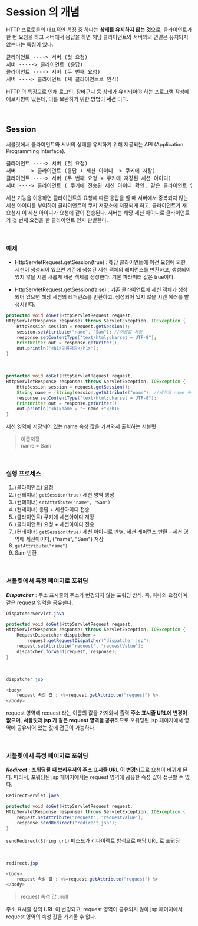 
# Session 의 개념
HTTP 프로토콜의 대표적인 특징 중 하나는 <b>상태를 유지하지 않는 것</b>으로, 클라이언트가 한 번 요청을 하고 서버에서 응답을 하면 해당 클라이언트와 서버와의 연결은 유지되지 않는다는 특징이 있다.
<pre>
클라이언트 ----> 서버 (첫 요청)
서버 -----> 클라이언트 (응답)
클라이언트 ----> 서버 (두 번째 요청)
서버 ----> 클라이언트 (새 클라이언트로 인식)
</pre>

HTTP 의 특징으로 인해 로그인, 장바구니 등 상태가 유지되어야 하는 프로그램 작성에 에로사항이 있는데, 이를 보완하기 위한 방법이 <b>세션</b> 이다.

<br>

## Session
서블릿에서 클라이언트와 서버의 상태를 유지하기 위해 제공되는 API (Application Programming Interface).
<pre>
클라이언트 ----> 서버 (첫 요청)
서버 ----> 클라이언트 (응답 + 세션 아이디 -> 쿠키에 저장)
클라이언트 ----> 서버 (두 번째 요청 + 쿠키에 저장된 세션 아이디)
서버 ----> 클라이언트 ( 쿠키에 전송된 세션 아이디 확인, 같은 클라이언트 임을 판단)
</pre>

세션 기능을 이용하면 클라이언트의 요청에 따른 응답을 할 때 서버에서 중복되지 않는 세션 아이디를 부여하여 클라이언트의 쿠키 저장소에 저장되게 하고, 클라이언트가 재 요청시 이 세션 아이디가 요청에 같이 전송된다. 서버는 해당 세션 아이디로 클라이언트가 첫 번째 요청을 한 클라이언트 인지 판별한다.

<br>

### 예제

- HttpServletRequest.getSession(true) :
해당 클라이언트에 이전 요청에 의한 세션이 생성되어 있으면 기존에 생성된 세션 객체의 레퍼런스를 반환하고, 생성되어 있지 않을 시엔 새롭게 세션 객체를 생성한다.
기본 파라미터 값은 true이다.

- HttpServletRequest.getSession(false) :
기존 클라이언트에 세션 객체가 생상되어 있으면 해당 세션의 레퍼런스를 반환하고, 생성되어 있지 않을 시엔 에러를 발생시킨다.

```java
protected void doGet(HttpServletRequest request,
HttpServletResponse response) throws ServletException, IOException {
	HttpSession session = request.getSession();
	session.setAttribute("name", "Sam"); //이름값 저장
	response.setContentType("text/html;charset = UTF-8");
	PrintWriter out = response.getWriter();
	out.println("<h1>이름저장</h1>");
}
```
<br>

```java
protected void doGet(HttpServletRequest request,
HttpServletResponse response) throws ServletException, IOException {
	HttpSession session = request.getSession();
	String name = (String)session.getAttribute("name"); //세션의 name 속성값 반환
	response.setContentType("text/html;charset = UTF-8");
	PrintWriter out = response.getWriter();
	out.println("<h1>name = "+ name +"</h1>
}
```
세션 영역에 저장되어 있는 name 속성 값을 가져와서 출력하는 서블릿

>이름저장 <br>
>name = Sam

<br>

### 실행 프로세스

 1. (클라이언트) 요청
 2. (컨테이너) `getSession(true)` 세션 영역 생성
 3. (컨테이너) `setAttribute("name", "Sam")`
 4. (컨테이너) 응답 + 세션아이디 전송
 5. (클라이언트) 쿠키에 세션아이디 저장
 6. (클라이언트) 요청 + 세션아이디 전송
 7. (컨테이너) `getSession(true)` 세션 아이디로 판별, 세션 레퍼런스 반환 - 세션 영역에 세션아이디, ("name", "Sam") 저장
 8. `getAttribute("name")`
 9. Sam 반환

<br>

### 서블릿에서 특정 페이지로 포워딩
 ***Dispatcher*** : 주소 표시줄의 주소가 변경되지 않는 포워딩 방식. 즉, 하나의 요청이며 같은 request 영역을 공유한다.

```java
DispatcherServlet.java

protected void doGet(HttpServletRequest request,
HttpServletResponse response) throws ServletException, IOException {
	RequestDispatcher dispatcher =
		request.getRequestDispatcher("dispatcher.jsp");
	request.setAttribute("request", "requestValue");
	dispatcher.forward(request, response);
}
```

<br>

```java
dispatcher.jsp

<body>
	request 속성 값 : <%=request.getAttribute("request") %>
</body>
```
request 영역에 request 라는 이름의 값을 가져와서 출력
**주소 표시줄 URL에 변경이 없으며**, **서블릿과 jsp 가 같은 request 영역을 공유**하므로 포워딩된 jsp 페이지에서 영역에 공유되어 있는 값에 접근이 가능하다.

<br>

### 서블릿에서 특정 페이지로 포워딩

 ***Redirect*** : <b>포워딩될 때 브라우저의 주소 표시줄 URL 이 변경</b>되므로 요청이 바뀌게 된다. 따라서, 포워딩된 jsp 페이지에서는 request 영역에 공유한 속성 값에 접근할 수 없다.

```java
RedirectServlet.java

protected void doGet(HttpServletRequest request,
HttpServletResponse response) throws ServletException, IOException {
	request.setAttribute("request", "requestValue");
	response.sendRedirect("redirect.jsp");
}
```
`sendRedirect(String url)` 메소드가 리다이렉트 방식으로 해당 URL 로 포워딩

<br>

```java
redirect.jsp

<body>
	request 속성 값 : <%=request.getAttribute("request") %>
</body>
```

> request 속성 값 :null

주소 표시줄 상의 URL 이 변경되고, request 영역이 공유되지 않아 jsp 페이지에서 request 영역의 속성 값을 가져올 수 없다.

